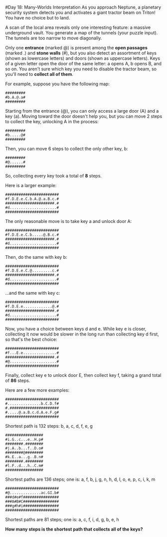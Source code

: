 #Day 18: Many-Worlds Interpretation
As you approach Neptune, a planetary security system detects you and activates a giant tractor beam on Triton! You have 
no choice but to land.

A scan of the local area reveals only one interesting feature: a massive underground vault. You generate a map of the 
tunnels (your puzzle input). The tunnels are too narrow to move diagonally.

Only one **entrance** (marked @) is present among the **open passages** (marked .) and **stone walls** (#), but you also detect an 
assortment of keys (shown as lowercase letters) and doors (shown as uppercase letters). Keys of a given letter open 
the door of the same letter: a opens A, b opens B, and so on. You aren't sure which key you need to disable the 
tractor beam, so you'll need to **collect all of them**.

For example, suppose you have the following map:
```
#########
#b.A.@.a#
#########
```
Starting from the entrance (@), you can only access a large door (A) and a key (a). Moving toward the door doesn't help 
you, but you can move 2 steps to collect the key, unlocking A in the process:
```
#########
#b.....@#
#########
```
Then, you can move 6 steps to collect the only other key, b:
```
#########
#@......#
#########
```
So, collecting every key took a total of **8** steps.

Here is a larger example:
```
########################
#f.D.E.e.C.b.A.@.a.B.c.#
######################.#
#d.....................#
########################
```
The only reasonable move is to take key a and unlock door A:
```
########################
#f.D.E.e.C.b.....@.B.c.#
######################.#
#d.....................#
########################
```
Then, do the same with key b:
```
########################
#f.D.E.e.C.@.........c.#
######################.#
#d.....................#
########################
```
...and the same with key c:
```
########################
#f.D.E.e.............@.#
######################.#
#d.....................#
########################
```
Now, you have a choice between keys d and e. While key e is closer, collecting it now would be slower in the long 
run than collecting key d first, so that's the best choice:
```
########################
#f...E.e...............#
######################.#
#@.....................#
########################
```
Finally, collect key e to unlock door E, then collect key f, taking a grand total of **86** steps.

Here are a few more examples:
```
########################
#...............b.C.D.f#
#.######################
#.....@.a.B.c.d.A.e.F.g#
########################
```
Shortest path is 132 steps: b, a, c, d, f, e, g
```
#################
#i.G..c...e..H.p#
########.########
#j.A..b...f..D.o#
########@########
#k.E..a...g..B.n#
########.########
#l.F..d...h..C.m#
#################
```
Shortest paths are 136 steps;
one is: a, f, b, j, g, n, h, d, l, o, e, p, c, i, k, m
```
########################
#@..............ac.GI.b#
###d#e#f################
###A#B#C################
###g#h#i################
########################
```
Shortest paths are 81 steps; one is: a, c, f, i, d, g, b, e, h

**How many steps is the shortest path that collects all of the keys?**
